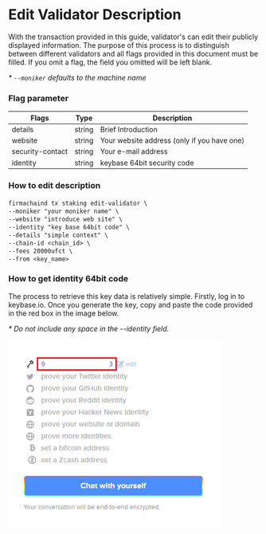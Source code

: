 # Edit Validator Description

With the transaction provided in this guide, validator's can edit their publicly displayed information. The purpose of this process is to distinguish between different validators and all flags provided in this document must be filled. If you omit a flag, the field you omitted will be left blank.

_\* `--moniker` defaults to the machine name_

### Flag parameter

| Flags            | Type   | Description                                 |
| ---------------- | ------ | ------------------------------------------- |
| details          | string | Brief Introduction                          |
| website          | string | Your website address (only if you have one) |
| security-contact | string | Your e-mail address                         |
| identity         | string | keybase 64bit security code                 |

### How to edit description

```
firmachaind tx staking edit-validator \
--moniker "your moniker name" \
--website "introduce web site" \
--identity "key base 64bit code" \
--details "simple context" \
--chain-id <chain_id> \
--fees 20000ufct \
--from <key_name>
```

### How to get identity 64bit code

The process to retrieve this key data is relatively simple. Firstly, log in to keybase.io. Once you generate the key, copy and paste the code provided in the red box in the image below.

_\*_ _Do not include any space in the --identity field._

![](../../.gitbook/assets/image.png)
